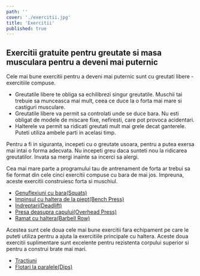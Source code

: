 ```yaml
---
path: ''
cover: './exercitii.jpg'
title: 'Exercitii'
published: true
---
```


## Exercitii gratuite pentru greutate si masa musculara pentru a deveni mai puternic

Cele mai bune exercitii pentru a deveni mai puternic sunt cu greutati libere - exercitiile compuse.

- Greutatile libere te obliga sa echilibrezi singur greutatile. Muschii tai trebuie sa munceasca mai mult, ceea ce duce la o forta mai mare si castiguri musculare.
- Greutatile libere va permit sa controlati unde se duce bara. Nu esti obligat de modele de miscare fixe, nefiresti, care pot provoca acidentari.
- Halterele va permit sa ridicati greutati mult mai grele decat ganterele. Puteti utiliza ambele parti in acelasi timp.

Pentru a fi in siguranta, incepeti cu o greutate usoara, pentru a putea exersa mai intai o forma adecvata. Nu incepeti greu daca sunteti nou la ridicarea greutatilor. Invata sa mergi inainte sa incerci sa alergi.

Cea mai mare parte a programului tau de antrenament de forta ar trebui sa fie format din cele cinci exercitii compuse cu bara de mai jos. Impreuna, aceste exercitii construiesc forta si muschiul.

- [Genuflexiuni cu bara(Squats)](/exercitii/genuflexiuni-cu-bara/)
- [Impinsul cu haltera de la piept(Bench Press)](/exercitii/impinsul-cu-haltera-de-la-piept/)
- [Indreptari(Deadlift)](/exercitii/indreptari/)
- [Presa deasupra capului(Overhead Press)](/exercitii/presa-deasupra-capului-cu-haltera/)
- [Ramat cu haltera(Barbell Row)](/exercitii/ramat-cu-bara/)

Acestea sunt cele doua cele mai bune exercitii fara echipament pe care le puteti utiliza pentru a ajuta la exercitiile principale cu haltera. Aceste doua exercitii suplimentare sunt excelente pentru rezistenta corpului superior si pentru a construi brate mai mari.

- [Tractiuni](/exercitii/tractiuni/)
- [Flotari la paralele(Dips)](/exercitii/flotari-la-paralele/)
